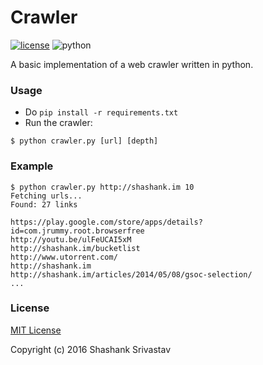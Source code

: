 # Crawler
[![license](https://img.shields.io/github/license/mashape/apistatus.svg?maxAge=2592000)](http://mit-license.org/)
![python](https://img.shields.io/badge/python-2.7-green.svg)

A basic implementation of a web crawler written in python.
 
 
### Usage
* Do `pip install -r requirements.txt`
* Run the crawler:

```
$ python crawler.py [url] [depth]
```

### Example
```
$ python crawler.py http://shashank.im 10
Fetching urls...
Found: 27 links

https://play.google.com/store/apps/details?id=com.jrummy.root.browserfree
http://youtu.be/ulFeUCAI5xM
http://shashank.im/bucketlist
http://www.utorrent.com/
http://shashank.im
http://shashank.im/articles/2014/05/08/gsoc-selection/
...
```

### License
[MIT License](http://mit-license.org/)

Copyright (c) 2016 Shashank Srivastav
